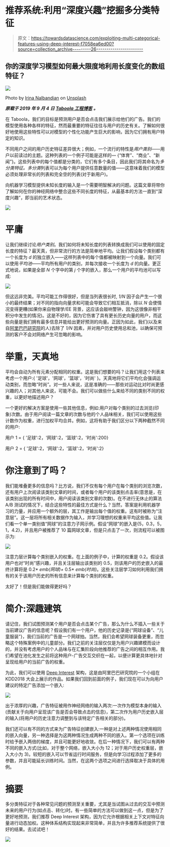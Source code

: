 # 推荐系统:利用“深度兴趣”挖掘多分类特征

> 原文：<https://towardsdatascience.com/exploiting-multi-categorical-features-using-deep-interest-f7058ea6ed00?source=collection_archive---------26----------------------->

## 你的深度学习模型如何最大限度地利用长度变化的数组特征？

![](img/2731b5f20181976675f5b11eb088aaea.png)

Photo by [Irina Nalbandian](https://unsplash.com/@civilizen?utm_source=medium&utm_medium=referral) on [Unsplash](https://unsplash.com?utm_source=medium&utm_medium=referral)

***原载于 2019 年 9 月 4 日*** [***Taboola 工程博客***](https://engineering.taboola.com/exploiting-multi-categorical-features-using-deep-interest/) ***。***

在 Taboola，我们的目标是预测用户是否会点击我们展示给他们的广告。我们的模型使用各种各样的特征，然而最重要的特征往往与用户的历史有关。了解如何很好地使用这些特性可以对模型的个性化功能产生巨大的影响，因为它们拥有用户特定的知识。

不同用户之间的用户历史特征差异很大；例如，一个流行的特性是*用户类别*——用户以前读过的主题。这种列表的一个例子可能是这样的— {“体育”、“商业”、“新闻”}。这些列表中的每个值都是分类的，它们有多个条目，因此我们将其命名为*多分类特征。多分类*列表可以为每个用户提供任意数量的值——这意味着我们的模型必须处理非常长的列表和完全空的列表(对于新用户)。

向机器学习模型提供未知长度的输入是一个需要明智解决的问题。这篇文章将带你了解如何在你的神经网络中整合这些不同长度的特征，从最基本的方法一直到“深度兴趣”，即当前的艺术状态。

![](img/1c023a996e37b378fb2f5a787633165b.png)

# 平庸

让我们继续讨论*用户类别*。我们如何将未知长度的列表转换成我们可以使用的固定长度的特征？最天真，但非常流行的方法是简单地平均。让我们假设每个类别都有一个长度为 *d* 的独立嵌入——这样列表中的每个值都被映射到一个向量。我们可以使用*平均池*——平均所有用户的类别，并每次接收一个长度为 *d* 的向量。更正式地说，如果是全部 *N* 个字中的第 *j* 个字的嵌入，那么一个用户的平均池可以写成:

![](img/3c648be8ac401a9a7d1db55f9bde2ec7.png)

但这远非完美。平均可能工作得很好，但是当列表很长时, *1/N* 因子会产生一个很小的最终结果；对不同的指向向量求和可能会导致它们相互抵消，除以 *N* 会使情况变得更糟(如果你来自物理学/EE 背景，这应该会敲响警钟，因为这很像非相干积分中发生的情况)。这是不好的，因为它伤害了具有更长历史向量的用户，而这些向量是我们拥有最多信息并能给出更好预测的向量。正因为如此，我们(以及来自[阿里巴巴研究院](https://sigir-ecom.github.io/ecom18Papers/paper14.pdf)的人)去除了 *1/N* 因素，并对用户历史使用总和池，以确保可预测的客户不会对网络产生可忽略的影响。

# 举重，天真地

平均会自动为所有元素分配相同的权重。这是我们想要的吗？让我们用这个列表来考虑一个用户:{ '足球'，'网球'，'篮球'，'时尚' }。天真地将它们平均化会强调运动类别，而忽略“时尚”。对一些人来说，这是准确的——那些对运动比对时尚更感兴趣的人；对其他人来说，可能不会。我们可以做些什么来给不同的类别不同的权重，以更好地描述用户？

一个更好的解决方案是使用一些其他信息，例如:用户对每个类别的过去浏览(印象)次数。由于用户阅读一篇文章的次数与他的个人品味相关，我们可以使用这些计数作为权重，进行加权平均合并。例如，这将有助于我们区分以下两种截然不同的用户:

用户 1 = { '足球':2，'网球':2，'篮球':2，'时尚':200}

用户 2 = { '足球':2，'网球':2，'篮球':2，'时尚':2}

# 你注意到了吗？

我们能堆叠更多的信息吗？比方说，我们不仅有每个用户在每个类别的浏览次数，还有用户上次阅读该类别文章的时间，或者每个用户的该类别点击率(意思是，在该类别出现的所有时间中，用户阅读该类别文章的次数)。在不进行无休止的算法 A/B 测试的情况下，结合这些特性的最佳方式是什么？当然，答案是利用机器学习的力量，并应用一个额外的层，其工作是输出每个值的权重。这有时被称为“注意层”。这一层将所有相关数据作为输入，并学习理想的权重来平均这些值。让我们看一个单一类别值“网球”的注意力子网示例。假设“网球”的嵌入是{5，0.3，5，1，4.2}，并且用户被推荐了 10 篇网球文章，但是只点击了一次，则流程可以被图示为:

![](img/7e95067d7c790396c8c0cbaf8ca52da0.png)

注意力层计算每个类别嵌入的权重。在上面的例子中，计算的权重是 0.2。假设该用户也对“时尚”感兴趣，并且关注层输出该类别的 0.5，则该用户的历史嵌入的最终计算将是 0.2* *emb(网球)+* 0.5* *emb(时尚)*。这些关注层学习如何利用我们拥有的关于该用户历史的所有信息来计算每个类别的权重。

太好了！但是我们能做得更好吗？

# 简介:深趣建筑

请记住，我们试图预测某个用户是否会点击某个广告，那么为什么不插入一些关于当前建议广告的信息呢？假设我们有一个用户，他的历史记录是{“网球设备”、“儿童服装”}，我们当前的广告是一个网球拍。当然，我们会希望网球装备更重，而忽略这个特殊案例中的儿童部分。我们之前的关注层仅仅是为用户兴趣建模而设计的，并没有考虑用户的个人品味与在汇集阶段向他推荐的广告之间的相互作用。我们希望在池化发生之前将这种用户-广告交互交织在一起，以便计算更具体地针对呈现给用户的当前广告的权重。

为此，我们可以使用 [Deep Interest](https://arxiv.org/abs/1706.06978) 架构，这是由阿里巴巴研究院的一个小组在 KDD2018 大会上展示的作品。如果我们回到前面的例子，我们现在可以为向用户建议的特定广告添加一个嵌入:

![](img/87170611cbd56ec4bf8bd2248d42d3b0.png)

出于浓厚的兴趣，广告特征被用作神经网络的输入两次:一次作为模型本身的输入(贡献关于向用户呈现该广告是否会导致点击的信息)，第二次作为用户历史嵌入层的输入(将用户的历史注意力调整到与该特定广告相关的部分)。

我们还可以有不同的方式来为广告特征创建嵌入:一种是对上述两种情况使用相同的嵌入向量，另一种选择是为这两种情况生成两种不同的嵌入。第一个选项在训练时给予嵌入两倍的梯度，并且可能更好地收敛。在后一种情况下，我们可以有两种不同的嵌入方式(比如，对于整个网络，嵌入大小为 12；对于用户历史权重层，嵌入大小为 3)。较短的嵌入可以节省运行时间服务，但是向学习过程添加了更多的参数，并且可能延长训练时间。当然，在这两个选项之间进行选择取决于具体的用例。

# 摘要

多分类特征对于各种常见问题的预测至关重要，尤其是当试图从过去的交互中预测未来的用户行为(如点击、转化)时。有一些简单的方法可以做到这一点，但是为了更好地预测，我们推荐 Deep Interest 架构，因为它允许根据相关上下文对特征向量进行动态加权。这种体系结构实现起来非常简单，并且为许多推荐系统提供了很好的结果。去试试吧！

![](img/371862610c23462c03849e2d24c55252.png)